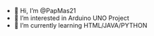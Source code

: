 - 👋 Hi, I’m @PapMas21
- 👀 I’m interested in Arduino UNO Project
- 🌱 I’m currently learning HTML/JAVA/PYTHON


